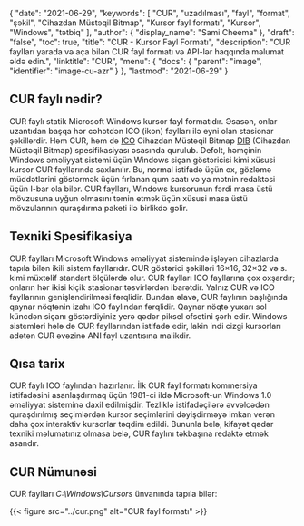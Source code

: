 {
  "date": "2021-06-29",
  "keywords": [
"CUR",
"uzadılması",
"fayl",
"format",
"şəkil",
"Cihazdan Müstəqil Bitmap",
"Kursor fayl formatı",
"Kursor",
"Windows",
"tətbiq"
],
  "author": {
    "display_name": "Sami Cheema"
},
  "draft": "false",
  "toc": true,
  "title": "CUR - Kursor Fayl Formatı",
  "description": "CUR faylları yarada və aça bilən CUR fayl formatı və API-lər haqqında məlumat əldə edin.",
  "linktitle": "CUR",
  "menu": {
    "docs": {
      "parent": "image",
      "identifier": "image-cu-azr"
}
},
  "lastmod": "2021-06-29"
}

## CUR faylı nədir? ##

CUR faylı statik Microsoft Windows kursor fayl formatıdır. Əsasən, onlar uzantıdan başqa hər cəhətdən ICO (ikon) faylları ilə eyni olan stasionar şəkillərdir. Həm CUR, həm də [ICO](/image/ico/) Cihazdan Müstəqil Bitmap [DIB](/image/dib/) (Cihazdan Müstəqil Bitmap) spesifikasiyası əsasında qurulub. Defolt, həmçinin Windows əməliyyat sistemi üçün Windows siçan göstəricisi kimi xüsusi kursor CUR fayllarında saxlanılır. Bu, normal istifadə üçün ox, gözləmə müddətlərini göstərmək üçün fırlanan qum saatı və ya mətnin redaktəsi üçün I-bar ola bilər. CUR faylları, Windows kursorunun fərdi masa üstü mövzusuna uyğun olmasını təmin etmək üçün xüsusi masa üstü mövzularının quraşdırma paketi ilə birlikdə gəlir.

## Texniki Spesifikasiya ##

CUR faylları Microsoft Windows əməliyyat sistemində işləyən cihazlarda tapıla bilən ikili sistem fayllarıdır. CUR göstərici şəkilləri 16×16, 32×32 və s. kimi müxtəlif standart ölçülərdə olur. CUR faylları ICO fayllarına çox oxşardır; onların hər ikisi kiçik stasionar təsvirlərdən ibarətdir. Yalnız CUR və ICO fayllarının genişləndirilməsi fərqlidir. Bundan əlavə, CUR faylının başlığında qaynar nöqtənin izahı ICO faylından fərqlidir. Qaynar nöqtə yuxarı sol küncdən siçanı göstərdiyiniz yerə qədər piksel ofsetini şərh edir. Windows sistemləri hələ də CUR fayllarından istifadə edir, lakin indi cizgi kursorları adətən CUR əvəzinə ANI fayl uzantısına malikdir.

## Qısa tarix ##

CUR faylı ICO faylından hazırlanır. İlk CUR fayl formatı kommersiya istifadəsini asanlaşdırmaq üçün 1981-ci ildə Microsoft-un Windows 1.0 əməliyyat sisteminə daxil edilmişdir. Tezliklə istifadəçilərə əvvəlcədən quraşdırılmış seçimlərdən kursor seçimlərini dəyişdirməyə imkan verən daha çox interaktiv kursorlar təqdim edildi. Bununla belə, kifayət qədər texniki məlumatınız olmasa belə, CUR faylını təkbaşına redaktə etmək asandır.


## CUR Nümunəsi ##

CUR faylları *C:\Windows\Cursors* ünvanında tapıla bilər:

{{< figure src="../cur.png" alt="CUR fayl formatı" >}}

